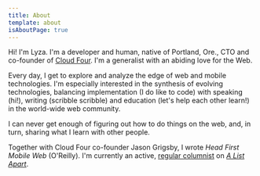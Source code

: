```yaml
---
title: About
template: about
isAboutPage: true
---
```

Hi! I'm Lyza. I'm a developer and human, native of Portland, Ore., CTO and co-founder of [Cloud Four](http://www.cloudfour.com). I'm a generalist with an abiding love for the Web.

Every day, I get to explore and analyze the edge of web and mobile technologies. I'm especially interested in the synthesis of evolving technologies, balancing implementation (I do like to code) with speaking (hi!), writing (scribble scribble) and education (let's help each other learn!) in the world-wide web community.

I can never get enough of figuring out how to do things on the web, and, in turn, sharing what I learn with other people.

Together with Cloud Four co-founder Jason Grigsby, I wrote *Head First Mobile Web* (O'Reilly). I'm currently an active, [regular columnist](http://alistapart.com/author/lgardner) on [*A List Apart*](http://www.alistapart.com).
